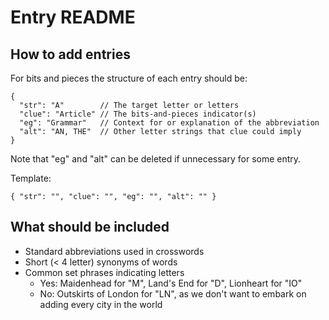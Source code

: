 # Entry README

## How to add entries

For bits and pieces the structure of each entry should be:

```
{
  "str": "A"        // The target letter or letters
  "clue": "Article" // The bits-and-pieces indicator(s)
  "eg": "Grammar"   // Context for or explanation of the abbreviation
  "alt": "AN, THE"  // Other letter strings that clue could imply
}
```

Note that "eg" and "alt" can be deleted if unnecessary for some entry.

Template:

`{ "str": "", "clue": "", "eg": "", "alt": "" }`

## What should be included

- Standard abbreviations used in crosswords
- Short (< 4 letter) synonyms of words
- Common set phrases indicating letters
  - Yes: Maidenhead for "M", Land's End for "D", Lionheart for "IO"
  - No: Outskirts of London for "LN", as we don't want to embark on adding every city in the world
